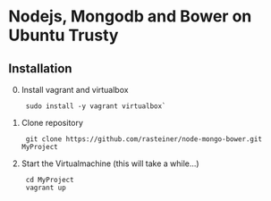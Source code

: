 Nodejs, Mongodb and Bower on Ubuntu Trusty
==========================================

Installation
------------

0. Install vagrant and virtualbox

		sudo install -y vagrant virtualbox` 

1. Clone repository

		git clone https://github.com/rasteiner/node-mongo-bower.git MyProject

2. Start the Virtualmachine (this will take a while...)

		cd MyProject
		vagrant up